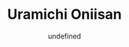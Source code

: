 --- 
slug: "uramichi-oniisan"
title: "Uramichi Oniisan"
publishdate: "2019-01-04"
src: "https://365manga.net/manga/uramichi-oniisan"
author: "undefined"
image: "https://data.365manga.net/images/thumbnails/32568-uramichi-oniisan.jpg"
tags: []
chapters: ["Chapter 18: A Fated(?) Encounter ","Chapter 17: Fun Times Are ","Chapter 16: Important Plans ","Chapter 15: That Thing I Can’t Remember ","Chapter 14: The Tune That Comes To Mind ","Chapter 13: For You ","Chapter 12: Endless Heat Wave ","Chapter 11: I Can Do It On My Own ","Chapter 10: Unpayable Rent ","Chapter 9: Dumbbells Roaming Free ","Chapter 8: Once The Show Is Over ","Chapter 7 ","Chapter 6.5 ","Vol.1 Chapter 6 ","Chapter 6 ","Chapter 5 ","Vol.1 Chapter 4: What It Means To Be An Adult ","Vol.1 Chapter 3: The Tyndall Effect ","Vol.1 Chapter 2: Seniors And Juniors ","Vol.1 Chapter 1: Big Brother Uramichi"]
chapterlinks: ["https://365manga.net/uramichi-oniisan/chapter-18.html","https://365manga.net/uramichi-oniisan/chapter-17.html","https://365manga.net/uramichi-oniisan/chapter-16.html","https://365manga.net/uramichi-oniisan/chapter-15.html","https://365manga.net/uramichi-oniisan/chapter-14.html","https://365manga.net/uramichi-oniisan/chapter-13.html","https://365manga.net/uramichi-oniisan/chapter-12.html","https://365manga.net/uramichi-oniisan/chapter-11.html","https://365manga.net/uramichi-oniisan/chapter-10.html","https://365manga.net/uramichi-oniisan/chapter-9.html","https://365manga.net/uramichi-oniisan/chapter-8.html","https://365manga.net/uramichi-oniisan/chapter-7.html","https://365manga.net/uramichi-oniisan/chapter-6-5.html","https://365manga.net/uramichi-oniisan/chapter-6.html","https://365manga.net/uramichi-oniisan/chapter-6.html","https://365manga.net/uramichi-oniisan/chapter-5.html","https://365manga.net/uramichi-oniisan/chapter-4.html","https://365manga.net/uramichi-oniisan/chapter-3.html","https://365manga.net/uramichi-oniisan/chapter-2.html","https://365manga.net/uramichi-oniisan/chapter-1.html"]
description: ""
---